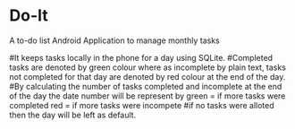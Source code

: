 # Do-It
A to-do list Android Application to manage monthly tasks

#It keeps tasks locally in the phone for a day using SQLite.
#Completed tasks are denoted by green colour where as incomplete by plain text, tasks not completed for that day are denoted by red colour at the end of the day. 
#By calculating the number of tasks completed and incomplete at the end of the day the date number will be represent by 
  green = if more tasks were completed
  red = if more tasks were incompete
#if no tasks were alloted then the day will be left as default.
